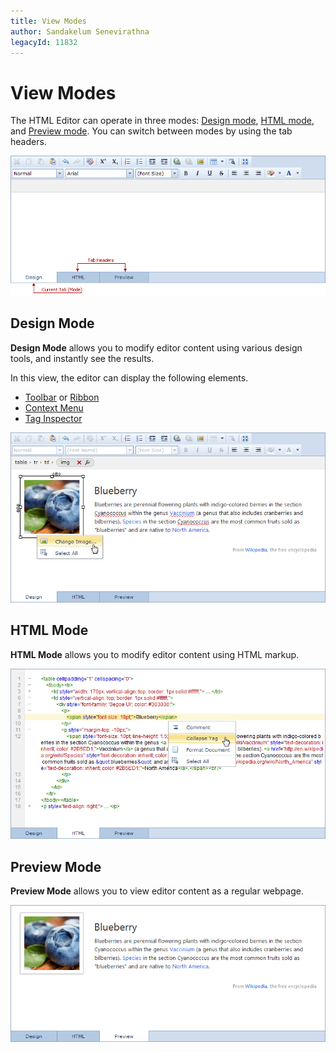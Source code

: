 ```yaml
---
title: View Modes
author: Sandakelum Senevirathna
legacyId: 11832
---
```

# View Modes
The HTML Editor can operate in three modes: [Design mode](#designmode), [HTML mode](#htmlmode), and [Preview mode](#previewmode). You can switch between modes by using the tab headers.

![ASPxHtmlEditor - overview](../../../images/img7358.png)

## <a name="designmode"/>Design Mode
**Design Mode** allows you to modify editor content using various design tools, and instantly see the results.

In this view, the editor can display the following elements.
* [Toolbar](toolbar.md) or [Ribbon](ribbon.md)
* [Context Menu](context-menu.md)
* [Tag Inspector](tag-inspector.md)

![ASPxHtmlEditor-DesignView](../../../images/img11322.png)

## <a name="htmlmode"/>HTML Mode
**HTML Mode** allows you to modify editor content using HTML markup.

![ASPxHtmlEditor-HtmlView](../../../images/img11328.png)

## <a name="previewmode"/>Preview Mode
**Preview Mode** allows you to view editor content as a regular webpage.

![ASPxHtmlEditor-Preview](../../../images/img11333.png)